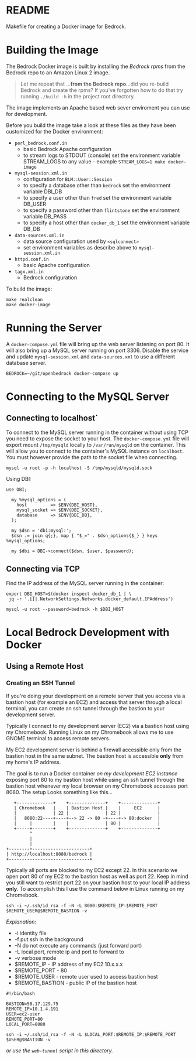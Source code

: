# README

Makefile for creating a Docker image for Bedrock.

# Building the Image

The Bedrock Docker image is built by installing the *Bedrock rpms* from the
Bedrock repo to an Amazon Linux 2 image.

> Let me repeat that ...__from the Bedrock repo__...did you re-build
> Bedrock and create the rpms? If you've forgotten how to do that 
> try running `./build -h`  in the project root directory.

The image implements an Apache based web sever enviroment you can use
for development.

Before you build the image take a look at these files as they have
been customized for the Docker environment:

* `perl_bedrock.conf.in`
   * basic Bedrock Apache configuration
   * to stream logs to STDOUT (console) set the environment variable
     STREAM_LOGS to any value - example `STREAM_LOGS=1 make docker-image`
* `mysql-session.xml.in`
  * configuration for `BLM::User::Session`
  * to specify a database other than `bedrock` set the environment
    variable DBI_DB
  * to specify a user other than `fred` set the environment variable
    DB_USER 
  * to specify a password other than `flintstone` set the environment variable
    DB_PASS 
  * to specify a host other than `docker_db_1` set the environment variable
    DB_DB
* `data-sources.xml.in`
  * data source configuration used by `<sqlconnect>`
  * set environment variables as describe above to
    `mysql-session.xml.in`
* `httpd.conf.in`
  * basic Apache configuration
* `tagx.xml.in`
  * Bedrock configuration

To build the image:

```
make realclean
make docker-image
```

# Running the Server

A `docker-compose.yml` file will bring up the web server listening on
port 80. It will also bring up a MySQL server running on
port 3306. Disable the service and update `mysql-session.xml` and
`data-sources.xml` to use a different database server.

```
BEDROCK=~/git/openbedrock docker-compose up
```

# Connecting to the MySQL Server

## Connecting to localhost`

To connect to the MySQL server running in the container without using
TCP you need to expose the socket to your host.  The
`docker-compose.yml` file will export mount
`/tmp/mysqld` locally to `/var/run/mysqld` on the container. This will
allow you to connect to the container's MySQL instance on `localhost`.
You must however provide the path to the socket file when connecting.

```
mysql -u root -p -h localhost -S /tmp/mysqld/mysqld.sock
```

Using DBI:

```
use DBI;

  my %mysql_options = (
    host         => $ENV{DBI_HOST},
    mysql_socket => $ENV{DBI_SOCKET},
    database     => $ENV{DBI_DB},
  );
 
  my $dsn = 'dbi:mysql:';
  $dsn .= join q{;}, map { "$_=" . $dsn_options{$_} } keys %mysql_options;

  my $dbi = DBI->connect($dsn, $user, $password);

```

## Connecting via TCP

Find the IP address of the MySQL server running in the container:

```
export DBI_HOST=$(docker inspect docker_db_1 | \
 jq -r '.[]|.NetworkSettings.Networks.docker_default.IPAddress')
 
mysql -u root --password=bedrock -h $DBI_HOST
```

# Local Bedrock Development with Docker

## Using a Remote Host

### Creating an SSH Tunnel

If you're doing your development on a remote server that you access
via a bastion host (for example an EC2) and access that server through
a local terminal, you can create an ssh tunnel through the bastion to
your development server.

Typically I connect to my development server (EC2) via a bastion host
using my Chromebook. Running Linux on my Chromebook allows me to use
GNOME terminal to access remote servers.

My EC2 development server is behind a firewall accessible only from
the bastion host in the same subnet.  The bastion host is accessible
__only__ from my home's IP address. 

The goal is to run a Docker container _on my development EC2 instance_
exposing port 80 to my bastion host while using an ssh tunnel through
the bastion host whenever my local browser on my Chromebook accesses
port 8080.  The setup Looks something like this...

```
   +--------------+    +--------------+    +--------------+
   | Chromebook   |    | Bastion Host |    |     EC2      |
   |              | 22 |              | 22 |              |
   |   8080:22----+----+--> 22 -> 80 -+----+-> 80:docker  |
   |     |        |    |              | 80 |              |
   +-----+--------+    +--------------+    +--------------+
         ^
         |
         |
+--------+----------------------+
| http://localhost:8080/bedrock |
+-------------------------------+

```

Typically all ports are blocked to my EC2 except 22. In this scenario
we open port 80 of my EC2 to the bastion host as well as port 22. Keep
in mind you still want to restrict port 22 on your bastion host to
your local IP address __only__.
To accomplish this I use the command below in Linux running on my Chromebook.

```
ssh -i ~/.ssh/id_rsa -f -N -L 8080:$REMOTE_IP:$REMOTE_PORT $REMOTE_USER@$REMOTE_BASTION -v 
```

*Explanation:*

* -i identity file
* -f put ssh in the background
* -N do not execute any commands (just forward port)
* -L local port, remote ip and port to forward to
* -v verbose mode
* $REMOTE_IP - IP address of my EC2 10.x.x.x
* $REMOTE_PORT - 80
* $REMOTE_USER - remote user used to access bastion host
* $REMOTE_BASTION - public IP of the bastion host

```
#!/bin/bash

BASTION=50.17.129.75
REMOTE_IP=10.1.4.191
USER=ec2-user
REMOTE_PORT=80
LOCAL_PORT=8080

ssh -i ~/.ssh/id_rsa -f -N -L $LOCAL_PORT:$REMOTE_IP:$REMOTE_PORT $USER@$BASTION -v
```

_or use the `web-tunnel` script in this directory._
